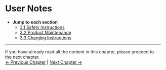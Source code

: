 # User Notes

- **Jump to each section**
  - [3.1 Safety Instructions](3.1-SafetyInstruction.md)
  - [3.2 Product Maintenance](3.2-TransportandStorage.md)
  - [3.3 Charging Instructions](3.3-MaintenanceandCare.md)

----

If you have already read all the content in this chapter, please proceed to the next chapter.   <br>
[← Previous Chapter](../2-ProductFeature/README.md) | [Next Chapter →](../4-FirstInstallAndUse/README.md)
